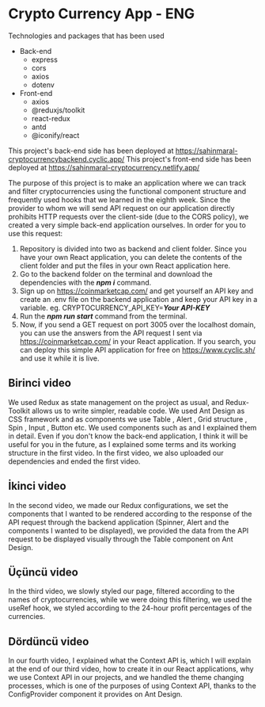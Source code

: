
# Crypto Currency App - ENG 

Technologies and packages that has been used
 - Back-end
	 - express
	 - cors
	 - axios
	 - dotenv
 - Front-end
	 - axios
	 - @reduxjs/toolkit
	 - react-redux
	 - antd
	 - @iconify/react

This project's back-end side has been deployed at https://sahinmaral-cryptocurrencybackend.cyclic.app/ 
This project's front-end side has been deployed at https://sahinmaral-cryptocurrency.netlify.app/

The purpose of this project is to make an application where we can track and filter cryptocurrencies using the functional component structure and frequently used hooks that we learned in the eighth week. Since the provider to whom we will send API request on our application directly prohibits HTTP requests over the client-side (due to the CORS policy), we created a very simple back-end application ourselves. In order for you to use this request:
 1. Repository is divided into two as backend and client folder. Since you have your own React application, you can delete the contents of the client folder and put the files in your own React application here.
 2. Go to the backend folder on the terminal and download the dependencies with the ***npm i*** command.
 3. Sign up on https://coinmarketcap.com/ and get yourself an API key and create an .env file on the backend application and keep your API key in a variable. eg. CRYPTOCURRENCY_API_KEY=***Your API-KEY***
 4. Run the ***npm run start*** command from the terminal.
 5. Now, if you send a GET request on port 3005 over the localhost domain, you can use the answers from the API request I sent via https://coinmarketcap.com/ in your React application. If you search, you can deploy this simple API application for free on https://www.cyclic.sh/ and use it while it is live.

## Birinci video
We used Redux as state management on the project as usual, and Redux-Toolkit allows us to write simpler, readable code. We used Ant Design as CSS framework and as components we use Table , Alert , Grid structure , Spin , Input , Button etc. We used components such as and I explained them in detail. Even if you don't know the back-end application, I think it will be useful for you in the future, as I explained some terms and its working structure in the first video. In the first video, we also uploaded our dependencies and ended the first video.

## İkinci video
In the second video, we made our Redux configurations, we set the components that I wanted to be rendered according to the response of the API request through the backend application (Spinner, Alert and the components I wanted to be displayed), we provided the data from the API request to be displayed visually through the Table component on Ant Design.

## Üçüncü video
In the third video, we slowly styled our page, filtered according to the names of cryptocurrencies, while we were doing this filtering, we used the useRef hook, we styled according to the 24-hour profit percentages of the currencies.

## Dördüncü video
In our fourth video, I explained what the Context API is, which I will explain at the end of our third video, how to create it in our React applications, why we use Context API in our projects, and we handled the theme changing processes, which is one of the purposes of using Context API, thanks to the ConfigProvider component it provides on Ant Design.